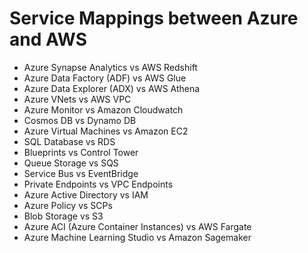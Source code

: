 # Service Mappings between Azure and AWS

- Azure Synapse Analytics vs AWS Redshift
- Azure Data Factory (ADF) vs AWS Glue
- Azure Data Explorer (ADX) vs AWS Athena
- Azure VNets vs AWS VPC
- Azure Monitor vs Amazon Cloudwatch
- Cosmos DB vs Dynamo DB
- Azure Virtual Machines vs Amazon EC2
- SQL Database vs RDS
- Blueprints vs Control Tower
- Queue Storage vs SQS
- Service Bus vs EventBridge
- Private Endpoints vs VPC Endpoints
- Azure Active Directory vs IAM
- Azure Policy vs SCPs
- Blob Storage vs S3
- Azure ACI (Azure Container Instances) vs AWS Fargate
- Azure Machine Learning Studio vs Amazon Sagemaker